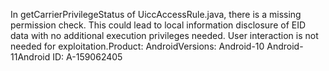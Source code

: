 In getCarrierPrivilegeStatus of UiccAccessRule.java, there is a missing permission check. This could lead to local information disclosure of EID data with no additional execution privileges needed. User interaction is not needed for exploitation.Product: AndroidVersions: Android-10 Android-11Android ID: A-159062405